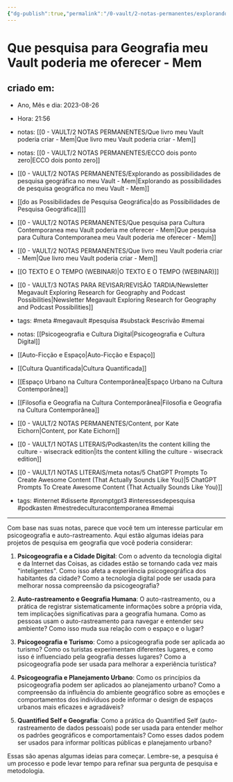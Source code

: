 ```yaml
---
{"dg-publish":true,"permalink":"/0-vault/2-notas-permanentes/explorando-as-possibilidades-de-pesquisa-geografica-no-meu-vault-mem/","tags":["permanente","meta","megavault","pesquisa","substack","escrivão","memai","internet","disserte","promptgpt3","interessesdepesquisa","podkasten","mestredeculturacontemporanea"],"dgHomeLink":true,"dgShowLocalGraph":true,"dgShowFileTree":true,"dgEnableSearch":true,"noteIcon":""}
---
```


# Que pesquisa para Geografia meu Vault poderia me oferecer - Mem

## criado em: 
-  Ano, Mês e dia: 2023-08-26
- Hora: 21:56
- notas: [[0 - VAULT/2 NOTAS PERMANENTES/Que livro meu Vault poderia criar - Mem\|Que livro meu Vault poderia criar - Mem]]
- notas: [[0 - VAULT/2 NOTAS PERMANENTES/ECCO dois ponto zero\|ECCO dois ponto zero]]
- [[0 - VAULT/2 NOTAS PERMANENTES/Explorando as possibilidades de pesquisa geográfica no meu Vault - Mem\|Explorando as possibilidades de pesquisa geográfica no meu Vault - Mem]]
- [[do as Possibilidades de Pesquisa Geográfica\|do as Possibilidades de Pesquisa Geográfica]]]]
- [[0 - VAULT/2 NOTAS PERMANENTES/Que pesquisa para Cultura Contemporanea meu Vault poderia me oferecer - Mem\|Que pesquisa para Cultura Contemporanea meu Vault poderia me oferecer - Mem]]
- [[0 - VAULT/2 NOTAS PERMANENTES/Que livro meu Vault poderia criar - Mem\|Que livro meu Vault poderia criar - Mem]]
- [[O TEXTO E O TEMPO (WEBINAR)\|O TEXTO E O TEMPO (WEBINAR)]]
- [[0 - VAULT/3 NOTAS PARA REVISAR/REVISÃO TARDIA/Newsletter Megavault Exploring Research for Geography and Podcast Possibilities\|Newsletter Megavault Exploring Research for Geography and Podcast Possibilities]]
- tags: #meta #megavault #pesquisa #substack #escrivão #memai 

- notas: [[Psicogeografia e Cultura Digital\|Psicogeografia e Cultura Digital]]
- [[Auto-Ficção e Espaço\|Auto-Ficção e Espaço]]
- [[Cultura Quantificada\|Cultura Quantificada]]
- [[Espaço Urbano na Cultura Contemporânea\|Espaço Urbano na Cultura Contemporânea]]
- [[Filosofia e Geografia na Cultura Contemporânea\|Filosofia e Geografia na Cultura Contemporânea]]
- [[0 - VAULT/2 NOTAS PERMANENTES/Content, por Kate Eichorn\|Content, por Kate Eichorn]]
- [[0 - VAULT/1 NOTAS LITERAIS/Podkasten/its the content killing the culture - wisecrack edition\|its the content killing the culture - wisecrack edition]]
- [[0 - VAULT/1 NOTAS LITERAIS/meta notas/5 ChatGPT Prompts To Create Awesome Content (That Actually Sounds Like You)\|5 ChatGPT Prompts To Create Awesome Content (That Actually Sounds Like You)]]
- tags: #internet #disserte #promptgpt3 #interessesdepesquisa #podkasten #mestredeculturacontemporanea #memai 
---

Com base nas suas notas, parece que você tem um interesse particular em psicogeografia e auto-rastreamento. Aqui estão algumas ideias para projetos de pesquisa em geografia que você poderia considerar:

1.  **Psicogeografia e a Cidade Digital**: Com o advento da tecnologia digital e da Internet das Coisas, as cidades estão se tornando cada vez mais "inteligentes". Como isso afeta a experiência psicogeográfica dos habitantes da cidade? Como a tecnologia digital pode ser usada para melhorar nossa compreensão da psicogeografia?

2.  **Auto-rastreamento e Geografia Humana**: O auto-rastreamento, ou a prática de registrar sistematicamente informações sobre a própria vida, tem implicações significativas para a geografia humana. Como as pessoas usam o auto-rastreamento para navegar e entender seu ambiente? Como isso muda sua relação com o espaço e o lugar?

3.  **Psicogeografia e Turismo**: Como a psicogeografia pode ser aplicada ao turismo? Como os turistas experimentam diferentes lugares, e como isso é influenciado pela geografia desses lugares? Como a psicogeografia pode ser usada para melhorar a experiência turística?

4.  **Psicogeografia e Planejamento Urbano**: Como os princípios da psicogeografia podem ser aplicados ao planejamento urbano? Como a compreensão da influência do ambiente geográfico sobre as emoções e comportamentos dos indivíduos pode informar o design de espaços urbanos mais eficazes e agradáveis?

5.  **Quantified Self e Geografia**: Como a prática do Quantified Self (auto-rastreamento de dados pessoais) pode ser usada para entender melhor os padrões geográficos e comportamentais? Como esses dados podem ser usados para informar políticas públicas e planejamento urbano?

Essas são apenas algumas ideias para começar. Lembre-se, a pesquisa é um processo e pode levar tempo para refinar sua pergunta de pesquisa e metodologia.
